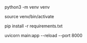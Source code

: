 python3 -m venv venv

source venv/bin/activate

pip install -r requirements.txt

uvicorn main:app --reload --port 8000

